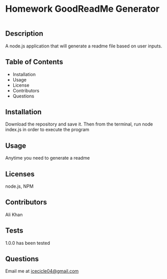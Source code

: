 # Homework GoodReadMe Generator

![<ALT>](https://img.shields.io/badge/Node.js-NPM-blue)

## Description

A node.js application that will generate a readme file based on user inputs.

## Table of Contents

- Installation
- Usage
- License
- Contributors
- Questions

## Installation

Download the repository and save it. Then from the terminal, run node index.js in order to execute the program

## Usage

Anytime you need to generate a readme

## Licenses

node.js, NPM

## Contributors

Ali Khan

## Tests

1.0.0 has been tested

## Questions

Email me at icecicle04@gmail.com

